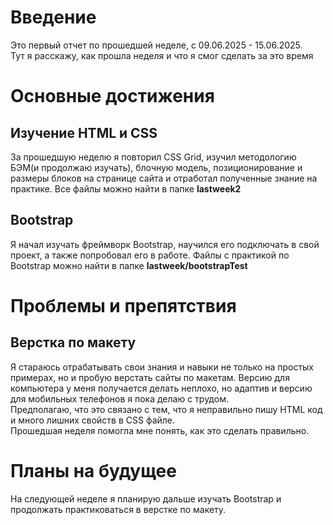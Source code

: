 # Введение

Это первый отчет по прошедшей неделе, c 09.06.2025 - 15.06.2025.  
Тут я расскажу, как прошла неделя и что я смог сделать за это время 

# Основные достижения

## Изучение HTML и CSS

За прошедшую неделю я повторил CSS Grid, изучил методологию БЭМ(и продолжаю изучать), блочную модель, позиционирование и размеры блоков на странице сайта и отработал полученные знание на практике. Все файлы можно найти в папке **lastweek2**

## Bootstrap

Я начал изучать фреймворк Bootstrap, научился его подключать в свой проект, а также попробовал его в работе. Файлы с практикой по Bootstrap можно найти в папке **lastweek/bootstrapTest**

# Проблемы и препятствия

## Верстка по макету

Я стараюсь отрабатывать свои знания и навыки не только на простых примерах, но и  пробую верстать сайты по макетам. Версию для компьютера у меня получается делать неплохо, но адаптив и версию для мобильных телефонов я пока делаю с трудом.  
Предполагаю, что это связано с тем, что я неправильно пишу HTML код и много лишних свойств в CSS файле.  
Прошедшая неделя помогла мне понять, как это сделать правильно.  

# Планы на будущее

На следующей неделе я планирую дальше изучать Bootstrap и продолжать практиковаться в верстке по макету.